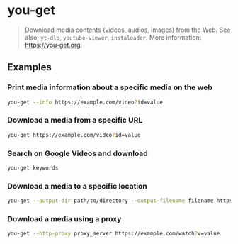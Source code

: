 # you-get

> Download media contents (videos, audios, images) from the Web. See also: `yt-dlp`, `youtube-viewer`, `instaloader`. More information: <https://you-get.org>.

## Examples

### Print media information about a specific media on the web

```bash
you-get --info https://example.com/video?id=value
```

### Download a media from a specific URL

```bash
you-get https://example.com/video?id=value
```

### Search on Google Videos and download

```bash
you-get keywords
```

### Download a media to a specific location

```bash
you-get --output-dir path/to/directory --output-filename filename https://example.com/watch?v=value
```

### Download a media using a proxy

```bash
you-get --http-proxy proxy_server https://example.com/watch?v=value
```
